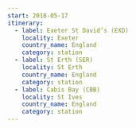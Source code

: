```yaml
---
start: 2018-05-17
itinerary:
  - label: Exeter St David’s (EXD)
    locality: Exeter
    country_name: England
    category: station
  - label: St Erth (SER)
    locality: St Erth
    country_name: England
    category: station
  - label: Cabis Bay (CBB)
    locality: St Ives
    country_name: England
    category: station
---
```

